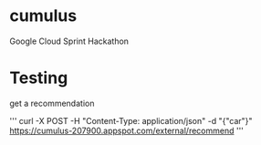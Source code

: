 # cumulus
Google Cloud Sprint Hackathon


# Testing

get a recommendation

'''
 curl -X POST -H "Content-Type: application/json"  -d "{\"car\"}" https://cumulus-207900.appspot.com/external/recommend
'''
